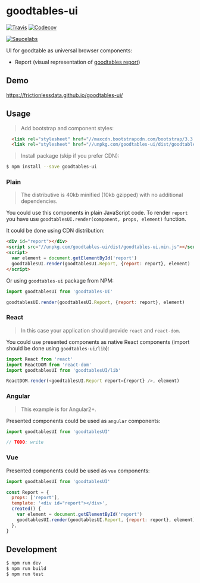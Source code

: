 # goodtables-ui

[![Travis](https://img.shields.io/travis/frictionlessdata/goodtables-ui/master.svg)](https://travis-ci.org/frictionlessdata/goodtables-ui)
[![Codecov](https://img.shields.io/codecov/c/github/frictionlessdata/goodtables-ui/master.svg)](https://codecov.io/gh/frictionlessdata/goodtables-ui)

[![Saucelabs](https://saucelabs.com/browser-matrix/goodtables-ui.svg)](https://saucelabs.com/u/goodtables-ui)

UI for goodtable as universal browser components:

- Report (visual representation of [goodtables report]( https://github.com/frictionlessdata/goodtables-py#goodtables))

## Demo

https://frictionlessdata.github.io/goodtables-ui/

## Usage

> Add bootstrap and component styles:

```html
  <link rel="stylesheet" href="//maxcdn.bootstrapcdn.com/bootstrap/3.3.7/css/bootstrap.min.css">
  <link rel="stylesheet" href="//unpkg.com/goodtables-ui/dist/goodtables-ui.min.css">
```

> Install package (skip if you prefer CDN):

```bash
$ npm install --save goodtables-ui
```

### Plain

> The distributive is 40kb minified (10kb gzipped) with no additional dependencies.

You could use this components in plain JavaScript code. To render `report` you have use `goodtablesUI.render(component, props, element)` function.

It could be done using CDN distribution:

```html
<div id="report"></div>
<script src="//unpkg.com/goodtables-ui/dist/goodtables-ui.min.js"></script>
<script>
  var element = document.getElementById('report')
  goodtablesUI.render(goodtablesUI.Report, {report: report}, element)
</script>
```

Or using `goodtables-ui` package from NPM:

```javascript
import goodtablesUI from 'goodtables-UI'

goodtablesUI.render(goodtablesUI.Report, {report: report}, element)
```

### React

> In this case your application should provide `react` and `react-dom`.

You could use presented components as native React components (import should be done using `goodtables-ui/lib`):

```javascript
import React from 'react'
import ReactDOM from 'react-dom'
import goodtablesUI from 'goodtablesUI/lib'

ReactDOM.render(<goodtablesUI.Report report={report} />, element)
```

### Angular

> This example is for Angular2+.

Presented components could be used as `angular` components:

```javascript
import goodtablesUI from 'goodtablesUI'

// TODO: write
```

### Vue

Presented components could be used as `vue` components:

```javascript
import goodtablesUI from 'goodtablesUI'

const Report = {
  props: ['report'],
  template: '<div id="report"></div>',
  created() {
    var element = document.getElementById('report')
    goodtablesUI.render(goodtablesUI.Report, {report: report}, element)
  },
}
```

## Development

```bash
$ npm run dev
$ npm run build
$ npm run test
```
